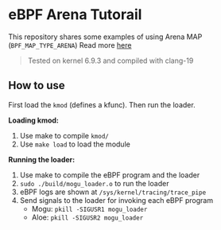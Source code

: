 # eBPF Arena Tutorail

This repository shares some examples of using Arena MAP (`BPF_MAP_TYPE_ARENA`)
Read more [here](https://fshahinfar1.github.io/blog/04_ebpf_arena/build/blog.html)

> Tested on kernel 6.9.3 and compiled with clang-19

## How to use

First load the `kmod` (defines a kfunc). Then run the loader.

**Loading kmod:**

1. Use make to compile `kmod/`
2. Use `make load` to load the module

**Running the loader:**

1. Use make to compile the eBPF program and the loader
2. `sudo ./build/mogu_loader.o` to run the loader
3. eBPF logs are shown at `/sys/kernel/tracing/trace_pipe`
4. Send signals to the loader for invoking each eBPF program
    - Mogu: `pkill -SIGUSR1 mogu_loader`
    - Aloe: `pkill -SIGUSR2 mogu_loader`
